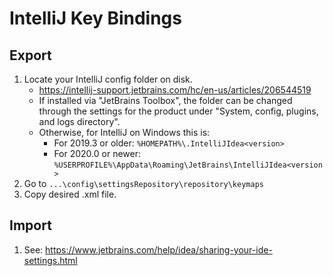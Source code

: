 ﻿# IntelliJ Key Bindings

## Export

1.  Locate your IntelliJ config folder on disk.
    *   <https://intellij-support.jetbrains.com/hc/en-us/articles/206544519>
    *   If installed via "JetBrains Toolbox", the folder can be changed through the settings for the product under "System, config, plugins, and logs directory".
    *   Otherwise, for IntelliJ on Windows this is:
        *   For 2019.3 or older: `%HOMEPATH%\.IntelliJIdea<version>`
        *   For 2020.0 or newer: `%USERPROFILE%\AppData\Roaming\JetBrains\IntelliJIdea<version>`
1.  Go to `...\config\settingsRepository\repository\keymaps`
1.  Copy desired .xml file.

## Import

1.  See: <https://www.jetbrains.com/help/idea/sharing-your-ide-settings.html>
